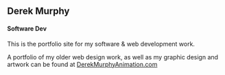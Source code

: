 ## Derek Murphy
#### Software Dev

This is the portfolio site for my software & web development work.

A portfolio of my older web design work, as well as my graphic design and artwork can be found at [DerekMurphyAnimation.com](http://derekmurphyanimation.com/)
